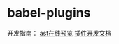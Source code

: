 # babel-plugins
开发指南：
[ast在线预览](https://astexplorer.net/) [插件开发文档](https://github.com/jamiebuilds/babel-handbook/blob/master/translations/zh-Hans/plugin-handbook.md#toc-inserting-a-sibling-node)

